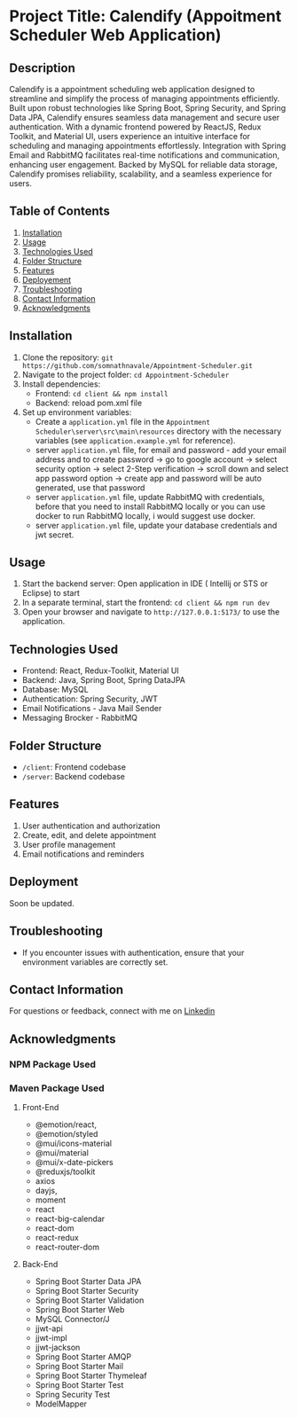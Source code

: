 # Project Title: Calendify (Appoitment Scheduler Web Application)

## Description
Calendify is a appointment scheduling web application designed to streamline and simplify the process of managing appointments efficiently. Built upon robust technologies like Spring Boot, Spring Security, and Spring Data JPA, Calendify ensures seamless data management and secure user authentication. With a dynamic frontend powered by ReactJS, Redux Toolkit, and Material UI, users experience an intuitive interface for scheduling and managing appointments effortlessly. Integration with Spring Email and RabbitMQ facilitates real-time notifications and communication, enhancing user engagement. Backed by MySQL for reliable data storage, Calendify promises reliability, scalability, and a seamless experience for users.

## Table of Contents
1. [Installation](#installation)
2. [Usage](#usage)
3. [Technologies Used](#technologies-used)
4. [Folder Structure](#folder-structure)
5. [Features](#features)
6. [Deployement](#deployment)
7. [Troubleshooting](#troubleshooting)
8. [Contact Information](#contact-information)
9. [Acknowledgments](#acknowledgments)

## Installation
1. Clone the repository: `git https://github.com/somnathnavale/Appointment-Scheduler.git`
2. Navigate to the project folder: `cd Appointment-Scheduler`
3. Install dependencies:
   - Frontend: `cd client && npm install`
   - Backend: reload pom.xml file
4. Set up environment variables:
   - Create a `application.yml` file in the `Appointment Scheduler\server\src\main\resources` directory with the necessary variables (see `application.example.yml` for reference).
   - server `application.yml` file, for email and password - add your email address and to create password -> go to google account -> select security option -> select 2-Step verification -> scroll down and select app password option -> create app and password will be auto generated, use that password
   - server `application.yml` file, update RabbitMQ with credentials, before that you need to install RabbitMQ locally or you can use docker to run RabbitMQ locally, i would suggest use docker.
   - server `application.yml` file, update your database credentials and jwt secret.

## Usage
1. Start the backend server: Open application in IDE ( Intellij or STS or Eclipse) to start
3. In a separate terminal, start the frontend: `cd client && npm run dev`
4. Open your browser and navigate to `http://127.0.0.1:5173/` to use the application.

## Technologies Used
- Frontend: React, Redux-Toolkit, Material UI
- Backend: Java, Spring Boot, Spring DataJPA
- Database: MySQL
- Authentication: Spring Security, JWT
- Email Notifications - Java Mail Sender
- Messaging Brocker - RabbitMQ 

## Folder Structure
- `/client`: Frontend codebase
- `/server`: Backend codebase

## Features
1. User authentication and authorization
2. Create, edit, and delete appointment
3. User profile management
4. Email notifications and reminders

## Deployment
   Soon be updated.
      
## Troubleshooting
- If you encounter issues with authentication, ensure that your environment variables are correctly set.

## Contact Information
For questions or feedback, connect with me on [Linkedin](https://www.linkedin.com/in/somnathnavale/)

## Acknowledgments

### NPM Package Used 
### Maven Package Used 

1. Front-End
    - @emotion/react,
    - @emotion/styled
    - @mui/icons-material
    - @mui/material
    - @mui/x-date-pickers
    - @reduxjs/toolkit
    - axios
    - dayjs,
    - moment
    - react
    - react-big-calendar
    - react-dom
    - react-redux
    - react-router-dom

2. Back-End 
    - Spring Boot Starter Data JPA  
    - Spring Boot Starter Security  
    - Spring Boot Starter Validation  
    - Spring Boot Starter Web  
    - MySQL Connector/J  
    - jjwt-api  
    - jjwt-impl
    - jjwt-jackson
    - Spring Boot Starter AMQP
    - Spring Boot Starter Mail  
    - Spring Boot Starter Thymeleaf 
    - Spring Boot Starter Test
    - Spring Security Test
    - ModelMapper

